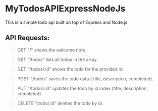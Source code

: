 # MyTodosAPIExpressNodeJs
This is a simple todo api built on top of Express  and Node.js

## API Requests:

> GET "/" shows the welcome note. 

> GET "/todos" lists all todos in the array.

> GET "/todos/:id" shows the todo for the provided id.

> POST "/todos" saves the todo data { title, description, completed}.

> PUT "/todos/:id" updates the todo by id index {title, description, completed}.

> DELETE "/todo/:id" deletes the todo by id.
